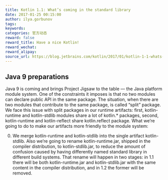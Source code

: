 ```yaml
---
title: Kotlin 1.1: What’s coming in the standard library
date: 2017-01-25 00:15:00
author: ilya.gorbunov
tags:
keywords:
categories: 官方动态
reward: false
reward_title: Have a nice Kotlin!
reward_wechat:
reward_alipay:
source_url: https://blog.jetbrains.com/kotlin/2017/01/kotlin-1-1-whats-coming-in-the-standard-library/
---
```


## Java 9 preparations

Java 9 is coming and brings Project Jigsaw to the table — the Java platform module system. One of the constraints it imposes is that no two modules can declare public API in the same package. The situation, when there are two modules that contribute to the same package, is called “split” package.
We face this issue with split packages in our runtime artifacts: first, kotlin-runtime and kotlin-stdlib modules share a lot of kotlin.* packages, second, kotlin-runtime and kotlin-reflect share kotlin.reflect package. What we’re going to do to make our artifacts more friendly to the module system:

0. We merge kotlin-runtime and kotlin-stdlib into the single artifact kotlin-stdlib. Also we’re going to rename kotlin-runtime.jar, shipped in the compiler distribution, to kotlin-stdlib.jar, to reduce the amount of confusion caused by having differently named standard library in different build systems.
That rename will happen in two stages: in 1.1 there will be both kotlin-runtime.jar and kotlin-stdlib.jar with the same content in the compiler distribution, and in 1.2 the former will be removed.

